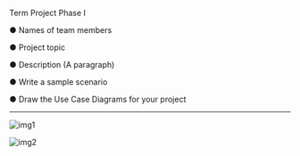 Term Project Phase I

● Names of team members

● Project topic

● Description (A paragraph)

● Write a sample scenario

● Draw the Use Case Diagrams for your project

-----------------------------------------------

![img1](https://user-images.githubusercontent.com/37961587/103652423-2924a480-4f74-11eb-9d2a-34c1b5cab8ab.png)

![img2](https://user-images.githubusercontent.com/37961587/103652616-67ba5f00-4f74-11eb-8f56-7271dfd10b3f.png)
